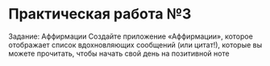 Практическая работа №3
================================

Задание: Аффирмации
Создайте приложение «Аффирмации», которое отображает список 
вдохновляющих сообщений (или цитат!), которые вы можете прочитать, чтобы 
начать свой день на позитивной ноте
